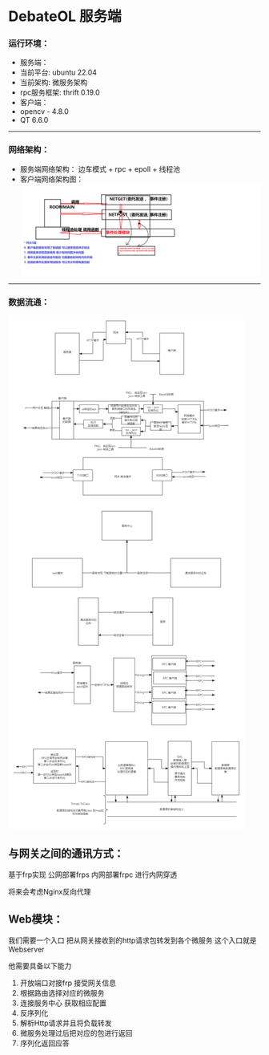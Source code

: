 # DebateOL 服务端

### 运行环境：

- 服务端：
- 当前平台: ubuntu 22.04
- 当前架构: 微服务架构
- rpc服务框架: thrift 0.19.0
- 客户端：
- opencv - 4.8.0
- QT 6.6.0

---

### 网络架构：

- 服务端网络架构：
  边车模式 + rpc + epoll + 线程池
- 客户端网络架构图：
  ![png](./png/NET.png)

---

### 数据流通：

![](./png/数据流通.png "数据流通")

## 与网关之间的通讯方式：

基于frp实现 公网部署frps 内网部署frpc 进行内网穿透

将来会考虑Nginx反向代理

## Web模块：

我们需要一个入口 把从网关接收到的http请求包转发到各个微服务 这个入口就是Webserver

他需要具备以下能力

1. 开放端口对接frp 接受网关信息
2. 根据路由选择对应的微服务
3. 连接服务中心 获取相应配置
4. 反序列化
5. 解析Http请求并且将负载转发
6. 微服务处理过后把对应的包进行返回
7. 序列化返回应答
